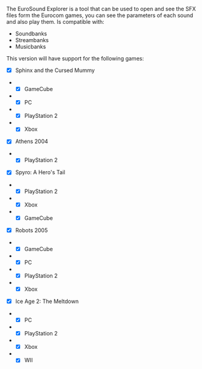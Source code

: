The EuroSound Explorer is a tool that can be used to open and see the SFX files form the Eurocom games, you can see the parameters of each sound and also play them. Is compatible with:
- Soundbanks
- Streambanks
- Musicbanks

This version will have support for the following games:
- [x] Sphinx and the Cursed Mummy
- - [x] GameCube
- - [x] PC
- - [x] PlayStation 2
- - [x] Xbox

- [x] Athens 2004
- - [x] PlayStation 2

- [x] Spyro: A Hero's Tail
- - [x] PlayStation 2
- - [x] Xbox
- - [x] GameCube

- [x] Robots 2005
- - [x] GameCube
- - [x] PC
- - [x] PlayStation 2
- - [x] Xbox

- [x] Ice Age 2: The Meltdown
- - [x] PC
- - [x] PlayStation 2
- - [x] Xbox
- - [x] WII
